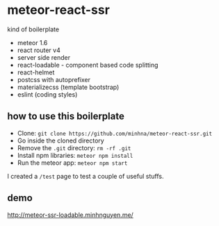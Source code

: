 # meteor-react-ssr
kind of boilerplate 

* meteor 1.6
* react router v4
* server side render
* react-loadable - component based code splitting
* react-helmet
* postcss with autoprefixer
* materializecss (template bootstrap)
* eslint (coding styles)

## how to use this boilerplate
- Clone: `git clone https://github.com/minhna/meteor-react-ssr.git`
- Go inside the cloned directory
- Remove the `.git` directory: `rm -rf .git`
- Install npm libraries: `meteor npm install`
- Run the meteor app: `meteor npm start`

I created a `/test` page to test a couple of useful stuffs.

## demo
http://meteor-ssr-loadable.minhnguyen.me/
